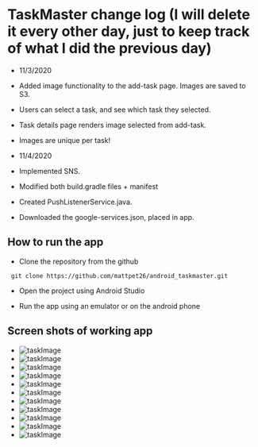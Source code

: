 # TaskMaster change log (I will delete it every other day, just to keep track of what I did the previous day)

* 11/3/2020
* Added image functionality to the add-task page. Images are saved to S3.
* Users can select a task, and see which task they selected.
* Task details page renders image selected from add-task.
* Images are unique per task!

* 11/4/2020
* Implemented SNS.
* Modified both build.gradle files + manifest
* Created PushListenerService.java.
* Downloaded the google-services.json, placed in app.

## How to run the app
* Clone the repository from the github
```
 git clone https://github.com/mattpet26/android_taskmaster.git
```

* Open the project using Android Studio

* Run the app using an emulator or on the android phone


## Screen shots of working app
* ![taskImage](screenshots/addTask.PNG)
* ![taskImage](screenshots/userloggedout.PNG)
* ![taskImage](screenshots/userlogged.PNG)
* ![taskImage](screenshots/recyclerWorking.PNG)
* ![taskImage](screenshots/taskdetails.PNG)
* ![taskImage](screenshots/detailsPage.PNG)
* ![taskImage](screenshots/allTask.PNG)
* ![taskImage](screenshots/submitWorking.PNG)
* ![taskImage](screenshots/dynamoDB.PNG)
* ![taskImage](screenshots/pinpointCap.PNG)
* ![taskImage](screenshots/firebirdTest.PNG)